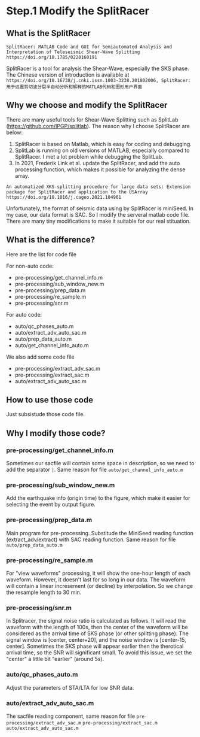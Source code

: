 # Step.1 Modify the SplitRacer

## What is the SplitRacer

`SplitRacer: MATLAB Code and GUI for Semiautomated Analysis and Interpretation of Teleseismic Shear‐Wave Splitting 
https://doi.org/10.1785/0220160191`

SplitRacer is a tool for analysis the Shear‐Wave, especially the SKS phase. The Chinese version of introduction is available at `https://doi.org/10.16738/j.cnki.issn.1003-3238.201802006, SplitRacer:用于远震剪切波分裂半自动分析和解释的MATLAB代码和图形用户界面`

## Why we choose and modify the SplitRacer 

There are many useful tools for Shear‐Wave Splitting such as SplitLab (https://github.com/IPGP/splitlab). The reason why I choose SplitRacer are below:

1. SplitRacer is based on Matlab, which is easy for coding and debugging.
2. SplitLab is running on old versions of MATLAB, especially compared to SplitRacer. I met a lot problem while debugging the SplitLab.
3. In 2021, Frederik Link et al. update the SplitRacer, and add the auto processing function, which makes it possible for analyzing the dense array. 

`An automatized XKS-splitting procedure for large data sets: Extension package for SplitRacer and application to the USArray https://doi.org/10.1016/j.cageo.2021.104961`

Unfortunately, the format of seismic data using by SplitRacer is miniSeed. In my case, our data format is SAC. So I modify the serveral matlab code file. There are many tiny modifications to make it suitable for our real stituation.

## What is the difference?

Here are the list for code file

For non-auto code:
- pre-processing/get_channel_info.m
- pre-processing/sub_window_new.m
- pre-processing/prep_data.m
- pre-processing/re_sample.m
- pre-processing/snr.m

For auto code:
- auto/qc_phases_auto.m
- auto/extract_adv_auto_sac.m
- auto/prep_data_auto.m
- auto/get_channel_info_auto.m

We also add some code file

- pre-processing/extract_adv_sac.m
- pre-processing/extract_sac.m
- auto/extract_adv_auto_sac.m

## How to use those code

Just subsistude those code file.


## Why I modify those code?

### pre-processing/get_channel_info.m

Sometimes our sacfile will contain some space in description, so we need to add the separator `|`. Same reason for file `auto/get_channel_info_auto.m`

### pre-processing/sub_window_new.m

Add the earthquake info (origin time) to the figure, which make it easier for selecting the event by output figure. 

### pre-processing/prep_data.m

Main program for pre-processing. Substitude the MiniSeed reading function (extract_adv/extract) with SAC reading function. Same reason for file `auto/prep_data_auto.m`


### pre-processing/re_sample.m

For "view waveforms" processing, it will show the one-hour length of each waveform. However, it doesn't last for so long in our data. The waveform will contain a linear incresement (or decline) by interpolation. So we change the resample length to 30 min.

### pre-processing/snr.m

In Splitracer, the signal noise ratio is calculated as follows. It will read the waveform with the length of 100s, then the center of the waveform will be considered as the arrival time of SKS phase (or other splitting phase). The signal window is [center, center+20], and the noise window is [center-15, center]. Sometimes the SKS phase will appear earlier then the therotical arrival time, so the SNR will significant small. To avoid this issue, we set the "center" a little bit "earlier" (around 5s).

### auto/qc_phases_auto.m

Adjust the parameters of STA/LTA for low SNR data.

### auto/extract_adv_auto_sac.m

The sacfile reading component, same reason for file `pre-processing/extract_adv_sac.m` `pre-processing/extract_sac.m` `auto/extract_adv_auto_sac.m`

